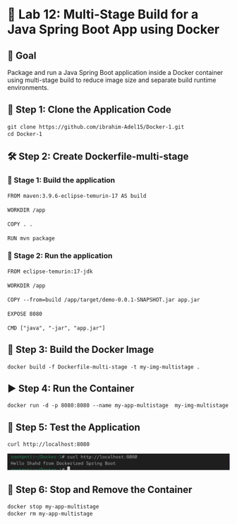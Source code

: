 # 📘 Lab 12: Multi-Stage Build for a Java Spring Boot App using Docker

## 📌 Goal
Package and run a Java Spring Boot application inside a Docker container using multi-stage build to reduce image size and separate build runtime environments.

## 📂 Step 1: Clone the Application Code

```
git clone https://github.com/ibrahim-Adel15/Docker-1.git
cd Docker-1
```

## 🛠️ Step 2: Create Dockerfile-multi-stage

### 👷 Stage 1: Build the application

```
FROM maven:3.9.6-eclipse-temurin-17 AS build

WORKDIR /app

COPY . .

RUN mvn package
```
### 🚀 Stage 2: Run the application

```
FROM eclipse-temurin:17-jdk

WORKDIR /app

COPY --from=build /app/target/demo-0.0.1-SNAPSHOT.jar app.jar

EXPOSE 8080

CMD ["java", "-jar", "app.jar"]
```

## 🧱 Step 3: Build the Docker Image

```
docker build -f Dockerfile-multi-stage -t my-img-multistage .
```

## ▶️ Step 4: Run the Container

```
docker run -d -p 8080:8080 --name my-app-multistage  my-img-multistage
```

## 🧪 Step 5: Test the Application

```
curl http://localhost:8080
```

![Alt text](../RunJavaSpringBootApp_inContainer/images/curloutside.jpg)

## 🛑 Step 6: Stop and Remove the Container

```
docker stop my-app-multistage
docker rm my-app-multistage
```